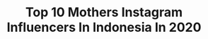 ---
title: Top 10 Mothers Instagram Influencers In Indonesia In 2020
description: >-
  Find top mothers Instagram influencers in Indonesia in 2020. Most popular hashtags: #stayhome #staysafe #travel #motherhooduncensored.
platform: Instagram
profiles:
  - username: "arumi_ningsih1"
    fullname: >-
      Arumi ningsih
    location: "Indonesia"
    followers: 28995
    engagement: 300
    commentsToLikes: 0.271033
    avatar: "https://scontent-lhr8-1.cdninstagram.com/v/t51.2885-19/s320x320/69601341_3234339979916977_3801416016852942848_n.jpg?_nc_ht=scontent-lhr8-1.cdninstagram.com&_nc_ohc=hQnzeo4KtuwAX_rYts7&oh=f10429d10e17030a2f4f10eda724b704&oe=5EBC98EA"
    verified: false
    hashtags: "#dermasterindonesia, #caffinopremiumuser, #indobeautysquad, #love"
  - username: "dewimarlon"
    fullname: >-
      Dewi Sari
    location: "Indonesia"
    followers: 158691
    engagement: 129
    commentsToLikes: 0.048639
    avatar: "https://scontent-ams4-1.cdninstagram.com/v/t51.2885-19/s320x320/79727830_462850034428064_5510143621417926656_n.jpg?_nc_ht=scontent-ams4-1.cdninstagram.com&_nc_ohc=fhdBUIy4hogAX9Tp8dQ&oh=57490064ee7cbbe07948ab23a9093eb2&oe=5EB5DD86"
    verified: false
    hashtags: "#khimarsyari, #outfitoftheday, #bismillah, #latelunch"
  - username: "traveltoescapes"
    fullname: >-
      ~Travel
    location: "Indonesia"
    followers: 23924
    engagement: 272
    commentsToLikes: 0.046502
    avatar: "https://scontent-lga3-1.cdninstagram.com/v/t51.2885-19/s320x320/92483759_295733768061020_7169769832710144000_n.jpg?_nc_ht=scontent-lga3-1.cdninstagram.com&_nc_ohc=DMaDawqoPPoAX_a5K9Y&oh=bceca80d6e1242414bc687c2475cf2da&oe=5EBD3920"
    verified: false
    hashtags: "#mombasakenya, #blacktravelers, #dianibeach, #blacktravelculture"
  - username: "jaydekemp12"
    fullname: >-
      jaydekemp12
    location: "Indonesia"
    followers: 9377
    engagement: 734
    commentsToLikes: 0.033278
    avatar: "https://scontent-ams4-1.cdninstagram.com/v/t51.2885-19/s320x320/50302468_1023325337868954_4907083423685804032_n.jpg?_nc_ht=scontent-ams4-1.cdninstagram.com&_nc_ohc=UFh8MJINwXEAX-T0_Wc&oh=e49639b87cff3254ca6bdaeaebf2936a&oe=5EBA9E36"
    verified: false
    hashtags: "#longhairdontcare, #balilife, #hai, #weekendgym"
  - username: "prisarianzi"
    fullname: >-
      Prisa Rianzi
    location: "Indonesia"
    followers: 71470
    engagement: 502
    commentsToLikes: 0.010273
    avatar: "https://scontent-lhr8-1.cdninstagram.com/v/t51.2885-19/s320x320/77428074_997181873992712_5259322603687903232_n.jpg?_nc_ht=scontent-lhr8-1.cdninstagram.com&_nc_ohc=XymSa75jV7IAX-awMII&oh=e23f86a5b9a1dc06f032ed43ba947b12&oe=5EBB5FE9"
    verified: false
    hashtags: "#ootd, #untiltomorrow"
  - username: "tiffofili"
    fullname: >-
      Tiffany Porter
    location: "Indonesia"
    followers: 25317
    engagement: 172
    commentsToLikes: 0.056136
    avatar: "https://scontent-lhr8-1.cdninstagram.com/v/t51.2885-19/11049426_1553667278233381_161591424_a.jpg?_nc_ht=scontent-lhr8-1.cdninstagram.com&_nc_ohc=DUDdk8WdinYAX9OsHIV&oh=dbcf0aad08f14752c3c5303846edf42b&oe=5EB8DF4B"
    verified: true
    hashtags: "#sleepislife, #hometeam, #chibaby, #twinning"
  - username: "mommymemejeans"
    fullname: >-
      Carly G.
    location: "Indonesia"
    followers: 21336
    engagement: 652
    commentsToLikes: 0.072530
    avatar: "https://scontent-ams4-1.cdninstagram.com/v/t51.2885-19/s320x320/59535666_2260549827594297_229745793597177856_n.jpg?_nc_ht=scontent-ams4-1.cdninstagram.com&_nc_ohc=wSCwjKdr4yEAX-hTXYH&oh=00a69144a7433804541e1e1fc105e9ba&oe=5EB35DD1"
    verified: false
    hashtags: "#momswhoswear, #sahmprobs, #toddlergram, #whatscreenlimits"
  - username: "evahorvathofficial"
    fullname: >-
      Horváth Éva
    location: "Indonesia"
    followers: 158030
    engagement: 169
    commentsToLikes: 0.020499
    avatar: "https://scontent-amt2-1.cdninstagram.com/v/t51.2885-19/s320x320/23734200_162522737815658_5922904319459328000_n.jpg?_nc_ht=scontent-amt2-1.cdninstagram.com&_nc_ohc=IF0ODxnbX6QAX9m_5tR&oh=eb9ce66aeac2021fc9c0aa16043d7fc2&oe=5EB614ED"
    verified: true
    hashtags: "#bestplacetogo, #visitbali, #imissingbali, #pampersnapok"
  - username: "manodelia"
    fullname: >-
      Manohara Odelia
    location: "Indonesia"
    followers: 217268
    engagement: 185
    commentsToLikes: 0.017088
    avatar: "https://scontent-ams4-1.cdninstagram.com/v/t51.2885-19/11849848_1607161579533614_1261043399_a.jpg?_nc_ht=scontent-ams4-1.cdninstagram.com&_nc_ohc=UZGbpgwyIoQAX8iSnop&oh=cf4c2fe26b27ab5701018ebcd41eeb8e&oe=5EA7C620"
    verified: true
    hashtags: "#stopwildlifetrade, #wildlifeaidnetwork, #primaterehabilitation, #jaanrescue"
  - username: "yasminehany"
    fullname: >-
      YASMINE HANY
    location: "Indonesia"
    followers: 11902
    engagement: 893
    commentsToLikes: 0.008874
    avatar: "https://scontent-ams4-1.cdninstagram.com/v/t51.2885-19/s320x320/62500545_435357923713148_4667895724308955136_n.jpg?_nc_ht=scontent-ams4-1.cdninstagram.com&_nc_ohc=sJg9Xr0TaNAAX-HtN3I&oh=c3ffddf62cb5544ae2b9d08df58fc3c0&oe=5EB92C73"
    verified: false
    hashtags: "#balimemories, #herbalessences, #freefrom, #ad"
---